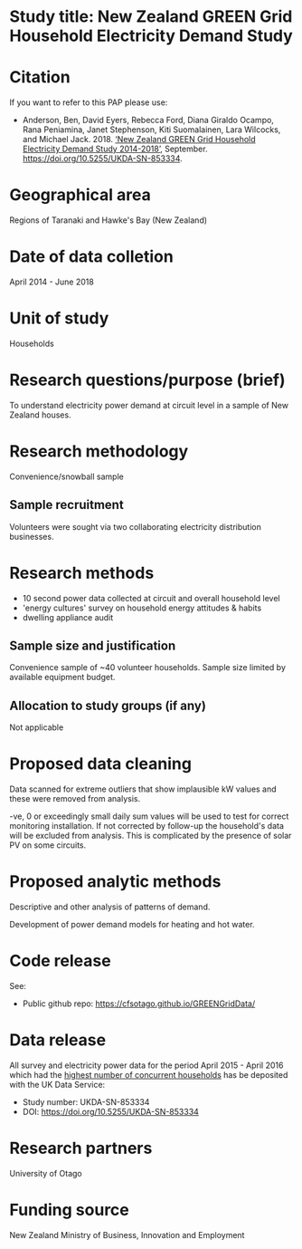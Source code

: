 # Study title: New Zealand GREEN Grid Household Electricity Demand Study

# Citation

If you want to refer to this PAP please use:

 * Anderson, Ben, David Eyers, Rebecca Ford, Diana Giraldo Ocampo, Rana Peniamina, Janet Stephenson, Kiti Suomalainen, Lara Wilcocks, and Michael Jack. 2018. [‘New Zealand GREEN Grid Household Electricity Demand Study 2014-2018’](https://doi.org/10.5255/UKDA-SN-853334), September. https://doi.org/10.5255/UKDA-SN-853334.
 
# Geographical area
Regions of Taranaki and Hawke's Bay (New Zealand)

# Date of data colletion
April 2014 - June 2018

# Unit of study
Households

# Research questions/purpose (brief)
To understand electricity power demand at circuit level in a sample of New Zealand houses.

# Research methodology
Convenience/snowball sample
 
## Sample recruitment
Volunteers were sought via two collaborating electricity distribution businesses.

# Research methods
 * 10 second power data collected at circuit and overall household level
 * 'energy cultures' survey on household energy attitudes & habits
 * dwelling appliance audit
 
## Sample size and justification
Convenience sample of ~40 volunteer households. Sample size limited by available equipment budget.

## Allocation to study groups (if any)
Not applicable

# Proposed data cleaning

Data scanned for extreme outliers that show implausible kW values and these were removed from analysis. 

-ve, 0 or exceedingly small daily sum values will be used to test for correct monitoring installation. If not corrected by follow-up the household's data will be excluded from analysis. This is complicated by the presence of solar PV on some circuits.

# Proposed analytic methods

Descriptive and other analysis of patterns of demand.

Development of power demand models for heating and hot water.
 
# Code release
See:

 * Public github repo: https://cfsotago.github.io/GREENGridData/

# Data release
All survey and electricity power data for the period April 2015 - April 2016 which had the [highest number of concurrent households](https://cfsotago.github.io/GREENGridData/overviewReport_v1.0.html) has be deposited with the UK Data Service:

 * Study number: UKDA-SN-853334
 * DOI: https://doi.org/10.5255/UKDA-SN-853334

# Research partners
University of Otago

# Funding source
New Zealand Ministry of Business, Innovation and Employment 